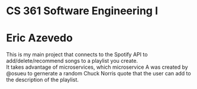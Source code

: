 # CS 361 Software Engineering I
# Eric Azevedo
This is my main project that connects to the Spotify API to add/delete/recommend songs to a playlist you create.  
It takes advantage of microservices, which microservice A was created by @osueu to gernerate a random Chuck Norris quote that the user can add to the description of the playlist.  
